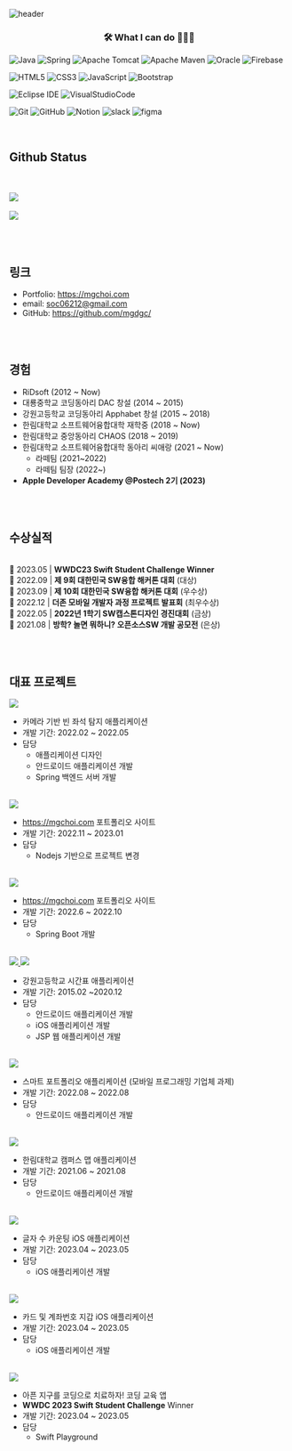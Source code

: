 ![header](https://capsule-render.vercel.app/api?type=waving&color=33691e&height=300&section=header&text=Hong%20Chan%20Gi&fontSize=64&fontColor=c5e1a5&animtaion=fadeIn)

<h3 align="center">🛠 What I can do 👨🏻‍💻</h3>


<!--======== 로고 ========-->
<!-- backend -->
![Java](https://img.shields.io/badge/java-007396.svg?style=for-the-badge&logo=java&logoColor=white)
![Spring](https://img.shields.io/badge/spring-%236DB33F.svg?style=for-the-badge&logo=spring&logoColor=white)
![Apache Tomcat](https://img.shields.io/badge/tomcat-%23F8DC75.svg?style=for-the-badge&logo=apache-tomcat&logoColor=black)
![Apache Maven](https://img.shields.io/badge/Maven-C71A36?style=for-the-badge&logo=Apache%20Maven&logoColor=white)<!-- back단 툴 -->
![Oracle](https://img.shields.io/badge/oracle-F80000?style=for-the-badge&logo=oracle&logoColor=white)
![Firebase](https://img.shields.io/badge/Firebase-FFCA28?style=for-the-badge&logo=Firebase&logoColor=black)   
 
<!-- front -->  
![HTML5](https://img.shields.io/badge/html5-%23E34F26.svg?style=for-the-badge&logo=html5&logoColor=white)
![CSS3](https://img.shields.io/badge/css3-%231572B6.svg?style=for-the-badge&logo=css3&logoColor=white)
![JavaScript](https://img.shields.io/badge/Javascript-ffb13b?style=for-the-badge&logo=javascript&logoColor=black)
![Bootstrap](https://img.shields.io/badge/Bootstrap-7952B3?style=for-the-badge&logo=bootstrap&logoColor=white)
  
<!-- 개발환경 & DataBase --> 
![Eclipse IDE](https://img.shields.io/badge/Eclipse%20IDE-2C2255.svg?&style=for-the-badge&logo=Eclipse%20IDE&logoColor=white)
![VisualStudioCode](https://img.shields.io/badge/Visual%20Studio%20Code-007ACC?style=for-the-badge&logo=Visual%20Studio%20Code&logoColor=white)

  
<!-- 협업툴 -->  
![Git](https://img.shields.io/badge/Git-F05032?style=for-the-badge&logo=git&logoColor=white)
![GitHub](https://img.shields.io/badge/github-%23121011.svg?style=for-the-badge&logo=github&logoColor=white)
![Notion](https://img.shields.io/badge/Notion-%23000000.svg?style=for-the-badge&logo=notion&logoColor=white)
![slack](https://img.shields.io/badge/slack-4A154B?style=for-the-badge&logo=slack&logoColor=white)
![figma](https://img.shields.io/badge/figma-F24E1E?style=for-the-badge&logo=figma&logoColor=white)
</div>


<br>

## Github Status
<br><br>
<a href="https://github.com/mgdgc">
    <img src="https://github-readme-stats.vercel.app/api?username=mgdgc&count_private=true&show_icons=true"/>
  </a>
  <br><br>
  <a href="https://github.com/mgdgc">
    <img src="https://github-readme-stats.vercel.app/api/top-langs/?username=mgdgc&layout=compact&hide=javascript,html,scss" />
  </a>


<br><br>
## 링크
* Portfolio: <https://mgchoi.com>
* email: [soc06212@gmail.com](mailto:soc06212@gmail.com)
* GitHub: <https://github.com/mgdgc/>
  

<br><br>

## 경험
  * RiDsoft (2012 ~ Now)
  * 대룡중학교 코딩동아리 DAC 창설 (2014 ~ 2015)
  * 강원고등학교 코딩동아리 Apphabet 창설 (2015 ~ 2018)
  * 한림대학교 소프트웨어융합대학 재학중 (2018 ~ Now)
  * 한림대학교 중앙동아리 CHAOS (2018 ~ 2019)
  * 한림대학교 소프트웨어융합대학 동아리 씨애랑 (2021 ~ Now)
    * 라떼팀 (2021~2022)
    * 라떼팀 팀장 (2022~)
  * **Apple Developer Academy @Postech 2기 (2023)**

<br><br>

## 수상실적

<br>🏅 2023.05 | **WWDC23 Swift Student Challenge Winner**
<br>🥇 2022.09 | **제 9회 대한민국 SW융합 해커톤 대회** (대상)
<br>🥈 2023.09 | **제 10회 대한민국 SW융합 해커톤 대회** (우수상)
<br>🥇 2022.12 | **더존 모바일 개발자 과정 프로젝트 발표회** (최우수상)
<br>🥈 2022.05 | **2022년 1학기 SW캡스톤디자인 경진대회** (금상)
<br>🥈 2021.08 | **방학? 놀면 뭐하니? 오픈소스SW 개발 공모전** (은상)


<br><br>

## 대표 프로젝트

<a href="https://github.com/mgdgc/deepseat">
  <img src="https://github-readme-stats.vercel.app/api/pin/?username=mgdgc&repo=deepseat" />
</a>

* 카메라 기반 빈 좌석 탐지 애플리케이션
* 개발 기간: 2022.02 ~ 2022.05
* 담당
  * 애플리케이션 디자인
  * 안드로이드 애플리케이션 개발
  * Spring 백엔드 서버 개발

<br>

<a href="https://github.com/mgdgc/mgchoi-com">
  <img src="https://github-readme-stats.vercel.app/api/pin/?username=mgdgc&repo=mgchoi-com" />
</a>

* <https://mgchoi.com> 포트폴리오 사이트
* 개발 기간: 2022.11 ~ 2023.01
* 담당
  * Nodejs 기반으로 프로젝트 변경

<br>

<a href="https://github.com/mgdgc/old-mgchoi-com">
  <img src="https://github-readme-stats.vercel.app/api/pin/?username=mgdgc&repo=old-mgchoi-com" />
</a>

* <https://mgchoi.com> 포트폴리오 사이트
* 개발 기간: 2022.6 ~ 2022.10
* 담당
  * Spring Boot 개발
  
<br>

<a href="https://github.com/mgdgc/kanggo-pocket-android">
  <img src="https://github-readme-stats.vercel.app/api/pin/?username=mgdgc&repo=kanggo-pocket-android" />
</a>
<a href="https://github.com/mgdgc/kanggo-pocket-ios">
  <img src="https://github-readme-stats.vercel.app/api/pin/?username=mgdgc&repo=kanggo-pocket-ios" />
</a>

* 강원고등학교 시간표 애플리케이션
* 개발 기간: 2015.02 ~2020.12
* 담당
  * 안드로이드 애플리케이션 개발
  * iOS 애플리케이션 개발
  * JSP 웹 애플리케이션 개발
  
<br>
<a href="https://github.com/mgdgc/smart-portfolio-android">
  <img src="https://github-readme-stats.vercel.app/api/pin/?username=mgdgc&repo=smart-portfolio-android" />
</a>

* 스마트 포트폴리오 애플리케이션 (모바일 프로그래밍 기업체 과제)
* 개발 기간: 2022.08 ~ 2022.08
* 담당
  * 안드로이드 애플리케이션 개발
  
<br>
<a href="https://github.com/mgdgc/hallym-map">
  <img src="https://github-readme-stats.vercel.app/api/pin/?username=mgdgc&repo=hallym-map" />
</a>

* 한림대학교 캠퍼스 맵 애플리케이션
* 개발 기간: 2021.06 ~ 2021.08
* 담당
  * 안드로이드 애플리케이션 개발
  
<br>
<a href="https://github.com/mgdgc/word-counter-2">
  <img src="https://github-readme-stats.vercel.app/api/pin/?username=mgdgc&repo=word-counter-2" />
</a>

* 글자 수 카운팅 iOS 애플리케이션
* 개발 기간: 2023.04 ~ 2023.05
* 담당
  * iOS 애플리케이션 개발
  
<br>
<a href="https://github.com/mgdgc/paste-wallet">
  <img src="https://github-readme-stats.vercel.app/api/pin/?username=mgdgc&repo=paste-wallet" />
</a>

* 카드 및 계좌번호 지갑 iOS 애플리케이션
* 개발 기간: 2023.04 ~ 2023.05
* 담당
  * iOS 애플리케이션 개발
  
<br>

<a href="https://github.com/mgdgc/earth-debugger">
  <img src="https://github-readme-stats.vercel.app/api/pin/?username=mgdgc&repo=earth-debugger" />
</a>

* 아픈 지구를 코딩으로 치료하자! 코딩 교육 앱
* **WWDC 2023 Swift Student Challenge** Winner
* 개발 기간: 2023.04 ~ 2023.05
* 담당
  * Swift Playground
  
<br>
